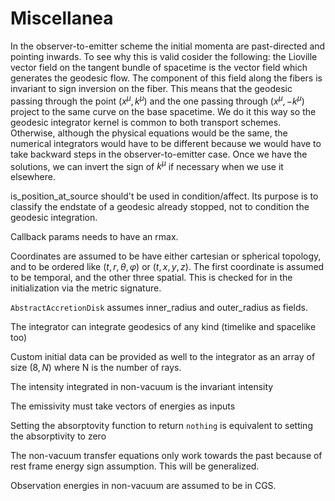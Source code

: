 # Miscellanea

In the observer-to-emitter scheme the initial momenta are past-directed and pointing inwards. To see why this is valid cosider the following: the Lioville vector field on the tangent bundle of spacetime is the vector field which generates the geodesic flow. The component of this field along the fibers is invariant to sign inversion on the fiber. This means that the geodesic passing through the point $(x^μ,k^μ)$ and the one passing through $(x^μ,-k^μ)$ project to the same curve on the base spacetime. We do it this way so the geodesic integrator kernel is common to both transport schemes. Otherwise, although the physical equations would be the same, the numerical integrators would have to be different because we would have to take backward steps in the observer-to-emitter case. Once we have the solutions, we can invert the sign of $k^μ$ if necessary when we use it elsewhere. 

is_position_at_source should't be used in condition/affect. Its purpose is to classify the endstate
of a geodesic already stopped, not to condition the geodesic integration.

Callback params needs to have an rmax.

Coordinates are assumed to be have either cartesian or spherical topology, and to be ordered like
$(t, r, \theta, \varphi)$ or $(t, x, y, z)$. The first coordinate is assumed to be temporal, and the other three spatial. This is checked for in the initialization via the metric signature.

`AbstractAccretionDisk` assumes inner_radius and outer_radius as fields.

The integrator can integrate geodesics of any kind (timelike and spacelike too)

Custom initial data can be provided as well to the integrator as an array of size $(8, N)$ where N is the number of rays.

The intensity integrated in non-vacuum is the invariant intensity

The emissivity must take vectors of energies as inputs

Setting the absorptovity function to return `nothing` is equivalent to setting the absorptivity to zero

The non-vacuum transfer equations only work towards the past because of rest frame energy sign assumption. This will be generalized.

Observation energies in non-vacuum are assumed to be in CGS.